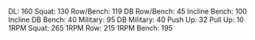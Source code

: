 DL: 160
 Squat: 130
 Row/Bench: 119
 DB Row/Bench: 45
 Incline Bench: 100
 Incline DB Bench: 40
 Military: 95
 DB Military: 40
 Push Up: 32
 Pull Up: 10
 1RPM Squat: 265
 1RPM Row: 215
 1RPM Bench: 195
